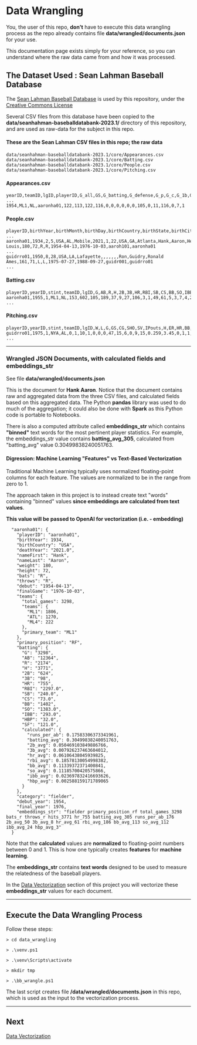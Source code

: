# Data Wrangling

You, the user of this repo, **don't** have to execute this data wrangling
process as the repo already contains file **data/wrangled/documents.json**
for your use.

This documentation page exists simply for your reference, so you can
understand where the raw data came from and how it was processed.


## The Dataset Used : Sean Lahman Baseball Database

The [Sean Lahman Baseball Database](http://seanlahman.com/download-baseball-database/)
is used by this repository, under the [Creative Commons License](https://creativecommons.org/licenses/by-sa/3.0/) 

Several CSV files from this database have been copied to the **data/seanhahman-baseballdatabank-2023.1/**
directory of this repository, and are used as raw-data for the subject in this repo.

#### These are the Sean Lahman CSV files in this repo; the raw data

```
data/seanhahman-baseballdatabank-2023.1/core/Appearances.csv
data/seanhahman-baseballdatabank-2023.1/core/Batting.csv
data/seanhahman-baseballdatabank-2023.1/core/People.csv
data/seanhahman-baseballdatabank-2023.1/core/Pitching.csv
```

#### Appearances.csv

```
yearID,teamID,lgID,playerID,G_all,GS,G_batting,G_defense,G_p,G_c,G_1b,G_2b,G_3b,G_ss,G_lf,G_cf,G_rf,G_of,G_dh,G_ph,G_pr
...
1954,ML1,NL,aaronha01,122,113,122,116,0,0,0,0,0,0,105,0,11,116,0,7,1
```

#### People.csv

```
playerID,birthYear,birthMonth,birthDay,birthCountry,birthState,birthCity,deathYear,deathMonth,deathDay,deathCountry,deathState,deathCity,nameFirst,nameLast,nameGiven,weight,height,bats,throws,debut,finalGame,retroID,bbrefID
...
aaronha01,1934,2,5,USA,AL,Mobile,2021,1,22,USA,GA,Atlanta,Hank,Aaron,Henry Louis,180,72,R,R,1954-04-13,1976-10-03,aaroh101,aaronha01
...
guidrro01,1950,8,28,USA,LA,Lafayette,,,,,,,Ron,Guidry,Ronald Ames,161,71,L,L,1975-07-27,1988-09-27,guidr001,guidrro01
...
```

#### Batting.csv

```
playerID,yearID,stint,teamID,lgID,G,AB,R,H,2B,3B,HR,RBI,SB,CS,BB,SO,IBB,HBP,SH,SF,GIDP
aaronha01,1955,1,ML1,NL,153,602,105,189,37,9,27,106,3,1,49,61,5,3,7,4,20
...
```

#### Pitching.csv

```
playerID,yearID,stint,teamID,lgID,W,L,G,GS,CG,SHO,SV,IPouts,H,ER,HR,BB,SO,BAOpp,ERA,IBB,WP,HBP,BK,BFP,GF,R,SH,SF,GIDP
guidrro01,1975,1,NYA,AL,0,1,10,1,0,0,0,47,15,6,0,9,15,0.259,3.45,0,1,1,0,69,6,6,0,1,0
...
```

---

### Wrangled JSON Documents, with calculated fields and embeddings_str

See file **data/wrangled/documents.json**

This is the document for **Hank Aaron**.  Notice that the document contains
raw and aggregated data from the three CSV files, and calculated fields based
on this aggregated data.  The Python **pandas** library was used to do much
of the aggregation; it could also be done with **Spark** as this Python
code is portable to Notebooks.

There is also a computed attribute called **embeddings_str** which contains
**"binned"** text words for the most pertinent player statistics.
For example, the embeddings_str value contains **batting_avg_305**, calculated from
"batting_avg" value 0.30499838240051763.

#### Digression: Machine Learning "Features" vs Text-Based Vectorization

Traditional Machine Learning typically uses normalized floating-point columns
for each feature.  The values are normalized to be in the range from zero to 1.

The approach taken in this project is to instead create text "words" containing
"binned" values **since embeddings are calculated from text values**.

**This value will be passed to OpenAI for vectorization (i.e. - embedding)**

```
  "aaronha01": {
    "playerID": "aaronha01",
    "birthYear": 1934,
    "birthCountry": "USA",
    "deathYear": "2021.0",
    "nameFirst": "Hank",
    "nameLast": "Aaron",
    "weight": 180,
    "height": 72,
    "bats": "R",
    "throws": "R",
    "debut": "1954-04-13",
    "finalGame": "1976-10-03",
    "teams": {
      "total_games": 3298,
      "teams": {
        "ML1": 1806,
        "ATL": 1270,
        "ML4": 222
      },
      "primary_team": "ML1"
    },
    "primary_position": "RF",
    "batting": {
      "G": "3298",
      "AB": "12364",
      "R": "2174",
      "H": "3771",
      "2B": "624",
      "3B": "98",
      "HR": "755",
      "RBI": "2297.0",
      "SB": "240.0",
      "CS": "73.0",
      "BB": "1402",
      "SO": "1383.0",
      "IBB": "293.0",
      "HBP": "32.0",
      "SF": "121.0",
      "calculated": {
        "runs_per_ab": 0.17583306373341961,
        "batting_avg": 0.30499838240051763,
        "2b_avg": 0.050469103849886766,
        "3b_avg": 0.007926237463604012,
        "hr_avg": 0.06106438045939825,
        "rbi_avg": 0.18578130054998382,
        "bb_avg": 0.11339372371400841,
        "so_avg": 0.11185700420575866,
        "ibb_avg": 0.023697832416693626,
        "hbp_avg": 0.002588159171789065
      }
    },
    "category": "fielder",
    "debut_year": 1954,
    "final_year": 1976,
    "embeddings_str": "fielder primary_position_rf total_games_3298 bats_r throws_r hits_3771 hr_755 batting_avg_305 runs_per_ab_176 2b_avg_50 3b_avg_8 hr_avg_61 rbi_avg_186 bb_avg_113 so_avg_112 ibb_avg_24 hbp_avg_3"
  }
```

Note that the **calculated** values are **normalized** to floating-point numbers
between 0 and 1.  This is how one typically creates **features** for **machine learning**.

The **embeddings_str** contains **text words** designed to be used to measure
the relatedness of the baseball players.

In the [Data Vectorization](data_vectorization.md) section of this project you will
vectorize these **embeddings_str** values for each document.

---

## Execute the Data Wrangling Process

Follow these steps:

```
> cd data_wrangling

> .\venv.ps1                  

> .\venv\Scripts\activate

> mkdir tmp

> .\bb_wrangle.ps1
```

The last script creates file **/data/wrangled/documents.json** in this repo,
which is used as the input to the vectorization process.

---

## Next

[Data Vectorization](data_vectorization.md)
